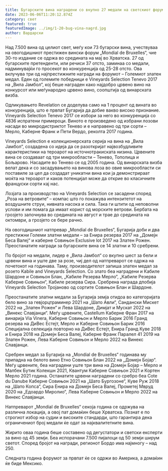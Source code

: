 ```yaml
---
title: Бугарските вина наградени со вкупно 27 медали на светскиот форум во Хрватска
date: 2023-06-06T11:20:12.874Z
category: свет
featured: true
featuredImage: ../img/1-20-bug-vina-nagrd.jpg
author: Вардарски
---
```

<!--StartFragment-->

Над 7.500 вина од целиот свет, меѓу кои 73 бугарски вина, учествуваа на овогодишниот престижен вински форум „Mondial de Bruxelles“, чие 30-то издание се одржа во средината на мај во Хрватска. 27 од бугарските претенденти, или речиси 37 отсто, заминаа со медали, надминувајќи го просекот во конкуренција од 25-28 отсто. Ова вклучува три од најпрестижните награди на форумот – Големиот златен медал. Еден од големите победници е Vineyards Selection Tenevo 2017 на „Вила Јамбол“, кој беше награден како најдобро црвено вино на конкурсот или меѓународно црвено вино, соопштија од винарската визба.

Одликувањето Revelation се доделува само на 1 процент од вината во конкуренција, што е првпат Бугарија да добие вакво високо признание. Vineyards Selection Tenevo 2017 се избори за него во конкуренција со 4836 испратени примероци. Виното е произведено од избрани лозови насади во микродистриктот Тенево и е направено од три сорти – Мерло, Каберне Франк и Пети Вердо, реколта 2017 година.

Vineyards Selection е колекционерската серија на вина на „Вила Јамбол“, создадена со идеја да се разоткријат највозбудливите карактеристики на тероарот на источнотракиската низина. Црвените вина се создаваат од три микрообласти – Тенево, Тополица и Бољарово. Насадите во Тенево се од 2005 година. Од винарската визба велат дека и со засадувањето на винова лоза во овие микрообласти си поставиле за цел да создадат уникатни вина кои ја демонстрираат моќта на тероарот и каков потенцијал може да открие во класичните француски сорти кај нас.

Лозјата за производство на Vineyards Selection се засадени според „Роза на ветровите“ – компас што го покажува интензитетот на воздушните струи, нивната насока и сила. Така ги штити од неповолни услови и им помага да имаат корист од морските ветрови. Бербата на грозјето започнува во средината на август и трае до средината на октомври, а грозјето се бере рачно.

На овогодишниот натпревар „Mondial de Bruxelles“, Бугарија доби и два престижни Големи златни медали – за Енира резерва 2017 на „Домејн Беса Валеј“ и каберне Совињон Exclusive lot 2017 на Златен Рожен. Преостанатите награди за бугарските вина се 14 златни и 10 сребрени.

По бројот на медали, лидер е „Вила Јамбол“ со вкупно шест за бели и црвени вина и уште две за розе, чиј дел од натпреварот се одржа на почетокот на годинава. Таму, производителот запиша златен медал за розето Kabile and Vineyards Selection. Со злато беа наградени и Кабиле Шардоне и Совињон Блан, „Кабиле Резерва Мерло“, „Кабиле Резерва Каберне Совињон“, Кабиле резерва Сира. Сребрена награда дпобија Vineyards Selection Тројаново од сортите Совињон Блан и Шардоне.

Преостанатите златни медали за Бугарија земја отидоа во категоријата бело вино за гевјорцтраминер 2021 на „Шато Авли“, Сандански Мискет 2022 на „Златен Рожен“ и Лева Шардоне, Димјат и Мускат 2022 на „Винекс Славјанци“. Меѓу црвените, Castellum Каберне Фран 2017 на винарија Via Vinera, Каберне Совињон и Мерло Барик 2016 Гранд резерва на ДиВес Естејт, Мерло и Каберне Совињон Барик 2016 Специјална селекција повторно на ДиВес Естејт, Енира Гранд Куве 2018 и Енира 2018 на Домејн Беса Валеј, Каберне Франк Паралел 41 2019 на Златен Рожен, Лева Каберне Совињон и Мерло 2022 на Винекс Славјанци.

Сребрен медал за Бугарија на „Mondial de Bruxelles“ годинава му припадна на белото вино Етно Совињон Блан 2022 на „Домејн Бојар“. Меѓу црвените, беа наградени уште три вина на Домејн Бојар – Мерло и Малбек Бутик Колекшн 2021, Квантум Каберне Совињон 2021 и Кортен Мерло 2021 година. Останатите црвени наградени со сребро беа Cote du Danube Каберне Совињон 2021 на „Шато Бургозоне“, Куве Руж 2018 на „Шато Копса“, Сира Енира на Домејн Беса Валеј, Прометеј Мвруд 2020 на „Едоардо Миролио“, Лева Каберне Совињон и Мерло 2022 на Винекс Славјанци.

Натпреварот „Mondial de Bruxelles“ секоја година се одржува на различна локација, а овој пат домаќин беше Хрватска. Познат е по строгиот избор на судии и високите стандарди, што гарантира дека ограничениот број медали ќе одат за најквалитетните вина.

Жирито оваа година беше составено од дегустатори и светски експерти за вино од 45 земји. Беа испорачани 7.500 пијалоци од 50 земји ширум светот. Според бројот на награди, регионот Бордо има најмногу – над 250.

Следната година форумот за првпат ќе се одржи во Америка, а домаќин ќе биде Мексико.

<!--EndFragment-->
